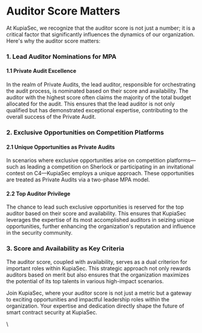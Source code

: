 # Auditor Score Matters

At KupiaSec, we recognize that the auditor score is not just a number; it is a critical factor that significantly influences the dynamics of our organization. Here's why the auditor score matters:

### 1. Lead Auditor Nominations for MPA

#### 1.1 Private Audit Excellence

In the realm of Private Audits, the lead auditor, responsible for orchestrating the audit process, is nominated based on their score and availability. The auditor with the highest score often claims the majority of the total budget allocated for the audit. This ensures that the lead auditor is not only qualified but has demonstrated exceptional expertise, contributing to the overall success of the Private Audit.

### 2. Exclusive Opportunities on Competition Platforms

#### 2.1 Unique Opportunities as Private Audits

In scenarios where exclusive opportunities arise on competition platforms—such as leading a competition on Sherlock or participating in an invitational contest on C4—KupiaSec employs a unique approach. These opportunities are treated as Private Audits via a two-phase MPA model.

#### 2.2 Top Auditor Privilege

The chance to lead such exclusive opportunities is reserved for the top auditor based on their score and availability. This ensures that KupiaSec leverages the expertise of its most accomplished auditors in seizing unique opportunities, further enhancing the organization's reputation and influence in the security community.

### 3. Score and Availability as Key Criteria

The auditor score, coupled with availability, serves as a dual criterion for important roles within KupiaSec. This strategic approach not only rewards auditors based on merit but also ensures that the organization maximizes the potential of its top talents in various high-impact scenarios.

Join KupiaSec, where your auditor score is not just a metric but a gateway to exciting opportunities and impactful leadership roles within the organization. Your expertise and dedication directly shape the future of smart contract security at KupiaSec.

\
